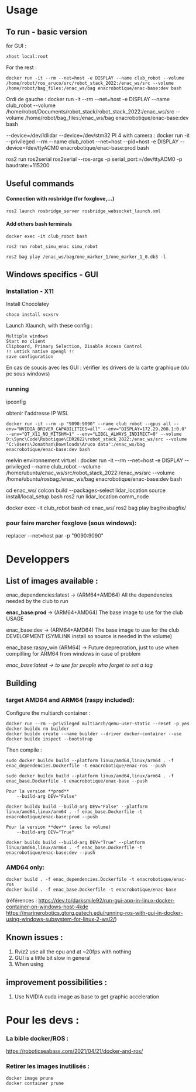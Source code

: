 # Usage

## To run - basic version
for GUI : 
``` 
xhost local:root 
```
For the rest : 
```
docker run -it --rm --net=host -e DISPLAY --name club_robot --volume /home/robot/ros_aruco/src/robot_stack_2022:/enac_ws/src --volume /home/robot/bag_files:/enac_ws/bag enacrobotique/enac-base:dev bash
```

Ordi de gauche :
docker run -it --rm --net=host -e DISPLAY --name club_robot --volume /home/robot/Documents/robot_stack/robot_stack_2022:/enac_ws/src --volume /home/robot/bag_files:/enac_ws/bag enacrobotique/enac-base:dev bash

--device=/dev/ldlidar --device=/dev/stm32 
PI 4 with camera :
docker run -it --privileged --rm --name club_robot --net=host --pid=host -e DISPLAY --device=/dev/ttyACM0 enacrobotique/enac-base:prod bash

ros2 run ros2serial ros2serial --ros-args -p serial_port:=/dev/ttyACM0 -p baudrate:=115200


## Useful commands

#### Connection with rosbridge (for foxglove,...)

    ros2 launch rosbridge_server rosbridge_websocket_launch.xml

#### Add others bash terminals

```
docker exec -it club_robot bash

ros2 run robot_simu_enac simu_robot

ros2 bag play /enac_ws/bag/one_marker_1/one_marker_1_0.db3 -l
```



## Windows specifics - GUI

### Installation - X11

Install Chocolatey

    choco install vcxsrv

Launch Xlaunch, with these config :

    Multiple windows
    Start no client
    Clipboard, Primary Selection, Disable Access Control 
    !! untick native opengl !!
    save configuration

En cas de soucis avec les GUI : vérifier les drivers de la carte graphique (du pc sous windows)
### running

ipconfig

obtenir l'addresse IP WSL

```
docker run -it --rm -p "9090:9090" --name club_robot --gpus all --env="NVIDIA_DRIVER_CAPABILITIES=all" --env="DISPLAY=172.29.208.1:0.0" --env="QT_X11_NO_MITSHM=1" --env="LIBGL_ALWAYS_INDIRECT=0" --volume D:\Sync\Code\Robotique\CDR2022\robot_stack_2022:/enac_ws/src --volume "C:\Users\Jonathan\Downloads\Aruco data":/enac_ws/bag enacrobotique/enac-base:dev bash
```

melvin environnement virtuel : 
docker run -it --rm --net=host -e DISPLAY --privileged --name club_robot --volume /home/ubuntu/enac_ws/src/robot_stack_2022:/enac_ws/src --volume /home/ubuntu/rosbag:/enac_ws/bag enacrobotique/enac-base:dev bash

cd enac_ws/
colcon build --packages-select lidar_location
source install/local_setup.bash 
ros2 run lidar_location comm_node

docker exec -it club_robot bash
cd enac_ws/
ros2 bag play bag/rosbagfix/

### pour faire marcher foxglove (sous windows):

replacer --net=host par 
      -p "9090:9090"
# Developpers

## List of images available :

enac_dependencies:latest -> (ARM64+AMD64) All the dependencies needed by the club to run

**enac_base:prod** -> (ARM64+AMD64) The base image to use for the club USAGE

enac_base:dev -> (ARM64+AMD64) The base image to use for the club DEVELOPMENT (SYMLINK install so source is needed in the volume)

enac_base:raspy_win (ARM64) -> Future deprecration, just to use when compilling for ARM64 from windows in case of problem

*enac_base:latest -> to use for people who forget to set a tag*
## Building

### target AMD64 and ARM64 (raspy included):

Configure the multiarch container : 
```
docker run --rm --privileged multiarch/qemu-user-static --reset -p yes
docker buildx rm builder
docker buildx create --name builder --driver docker-container --use
docker buildx inspect --bootstrap
```
Then compile :
```
sudo docker buildx build --platform linux/amd64,linux/arm64 . -f enac_dependencies.Dockerfile -t enacrobotique/enac-ros --push

sudo docker buildx build --platform linux/amd64,linux/arm64 . -f enac_base.Dockerfile -t enacrobotique/enac-base --push

Pour la version **prod** 
    --build-arg DEV="False"

docker buildx build --build-arg DEV="False" --platform linux/amd64,linux/arm64 . -f enac_base.Dockerfile -t enacrobotique/enac-base:prod --push

Pour la version **dev** (avec le volume)
    --build-arg DEV="True"

docker buildx build --build-arg DEV="True" --platform linux/amd64,linux/arm64 . -f enac_base.Dockerfile -t enacrobotique/enac-base:dev --push

```
### AMD64 only:
```
docker build . -f enac_dependencies.Dockerfile -t enacrobotique/enac-ros
docker build . -f enac_base.Dockerfile -t enacrobotique/enac-base
```




(références : https://dev.to/darksmile92/run-gui-app-in-linux-docker-container-on-windows-host-4kde
https://marinerobotics.gtorg.gatech.edu/running-ros-with-gui-in-docker-using-windows-subsystem-for-linux-2-wsl2/)

## Known issues :
1. Rviz2 use all the cpu and at ~20fps with nothing
2. GUI is a little bit slow in general 
3. When using 

## improvement possibilities :
1. Use NVIDIA cuda image as base to get graphic acceleration


# Pour les devs : 
### La bible docker/ROS :
https://roboticseabass.com/2021/04/21/docker-and-ros/
### Retirer les images inutilisés :
    docker image prune
    docker container prune





